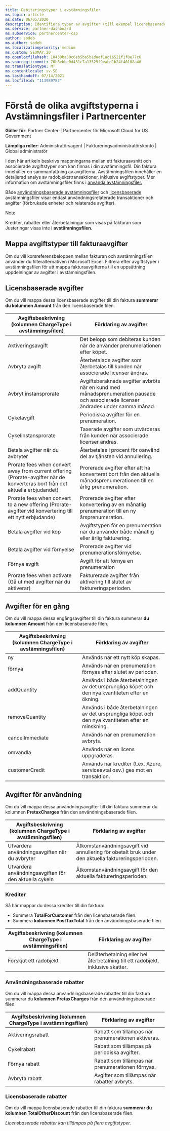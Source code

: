 ```yaml
---
title: Debiteringstyper i avstämningsfiler
ms.topic: article
ms.date: 06/05/2020
description: Identifiera typer av avgifter (till exempel licensbaserade, användningsbaserade och en-gång), krediter och rabatter i PartnerCenter-avstämningsfiler.
ms.service: partner-dashboard
ms.subservice: partnercenter-csp
author: sodeb
ms.author: sodeb
ms.localizationpriority: medium
ms.custom: SEOMAY.20
ms.openlocfilehash: 10438ba30c6eb5ba5b1daef1ad16521f1f8e77c6
ms.sourcegitcommit: 70b8ebbe0d431c7a13529f9eabd1b24f40108a46
ms.translationtype: MT
ms.contentlocale: sv-SE
ms.lasthandoff: 07/14/2021
ms.locfileid: "113989782"
---
```

# <a name="understand-the-different-charge-types-in-partner-center-reconciliation-files"></a>Förstå de olika avgiftstyperna i Avstämningsfiler i Partnercenter

**Gäller för**: Partner Center-| Partnercenter för Microsoft Cloud for US Government

**Lämpliga roller:** Administratörsagent | Faktureringsadministratörskonto | Global administratör

I den här artikeln beskrivs mappningarna mellan ett fakturaavsnitt och associerade avgiftstyper som kan finnas i din avstämningsfil. Din faktura innehåller en sammanfattning av avgifterna. Avstämningsfilen innehåller en detaljerad analys av radobjektstransaktioner, inklusive avgiftstyper. Mer information om avstämningsfiler finns i [använda avstämningsfiler.](use-the-reconciliation-files.md)

Både [användningsbaserade avstämningsfiler](usage-based-recon-files.md) och [licensbaserade](license-based-recon-files.md) avstämningsfiler visar endast användningsrelaterade transaktioner och avgifter (förbrukade enheter och relaterade avgifter).

> [!NOTE]
> Krediter, rabatter eller återbetalningar som visas på fakturan som Justeringar visas inte i **avstämningsfilen.**

## <a name="map-charge-types-to-invoice-charges"></a>Mappa avgiftstyper till fakturaavgifter

Om du vill korsreferensbeloppen mellan fakturan och avstämningsfilen använder du filteralternativen i Microsoft Excel. Filtrera efter avgiftstyper i avstämningsfilen för att mappa fakturaavgifterna till en uppsättning uppdelningar av avgifter i avstämningsfilen.

## <a name="license-based-charges"></a>Licensbaserade avgifter

Om du vill mappa dessa licensbaserade avgifter till din faktura **summerar du kolumnen Amount** från den licensbaserade filen.

| Avgiftsbeskrivning (kolumnen ChargeType i avstämningsfilen) | Förklaring av avgifter |
| ------------------------------------------------------------- | ------------------ |
| Aktiveringsavgift | Det belopp som debiteras kunden när de använder prenumerationen efter köpet. |
| Avbryta avgift | Återbetalade avgifter som återbetalas till kunden när associerade licenser ändras. |
| Avbryt instansprorate | Avgiftsberäknade avgifter avbröts när en kund med månadsprenumeration pausade och associerade licenser ändrades under samma månad. |
| Cykelavgift | Periodiska avgifter för en prenumeration. |
| Cykelinstansprorate | Taxerade avgifter som utvärderas från kunden när associerade licenser ändras. |
| Betala avgifter när du avbryter | Återbetalas i procent för oanvänd del av tjänsten vid annullering. |
| Prorate fees when convert away from current offering (Prorate-avgifter när de konverteras bort från det aktuella erbjudandet) | Prorerade avgifter efter att ha konverterat bort från den aktuella månadsprenumerationen till en årlig prenumeration. |
| Prorate fees when convert to a new offering (Prorate-avgifter vid konvertering till ett nytt erbjudande) | Prorerade avgifter efter konvertering av en månatlig prenumeration till en ny årsprenumeration. |
| Betala avgifter vid köp | Avgiftstypen för en prenumeration när du använder både månatlig eller årlig fakturering. |
| Betala avgifter vid förnyelse | Prorerade avgifter vid prenumerationsförnyelse. |
| Förnya avgift | Avgift för att förnya en prenumeration |
| Prorate fees when activate (Gå ut med avgifter när du aktiverar) | Fakturerade avgifter från aktivering till slutet av faktureringsperioden. |

## <a name="one-time-charges"></a>Avgifter för en gång

Om du vill mappa dessa engångsavgifter till din faktura summerar **du kolumnen Amount** från den licensbaserade filen.

| Avgiftsbeskrivning (kolumnen ChargeType i avstämningsfilen) | Förklaring av avgifter |
| ------------------------------------------------------------- | ------------------ |
| ny | Används när ett nytt köp skapas. |
| förnya | Används när en prenumeration förnyas efter slutet av perioden. |
| addQuantity | Används i både återbetalningen av det ursprungliga köpet och den nya kvantiteten efter en ökning. |
| removeQuantity | Används i både återbetalningen av det ursprungliga köpet och den nya kvantiteten efter en minskning. |
| cancelImmediate | Används när en prenumeration avbryts. |
| omvandla | Används när en licens uppgraderas. |
| customerCredit | Används när krediter (t.ex. Azure, serviceavtal osv.) ges mot en transaktion. |

## <a name="usage-charges"></a>Avgifter för användning

Om du vill mappa dessa användningsavgifter till din faktura summerar du kolumnen **PretaxCharges** från den användningsbaserade filen.

| Avgiftsbeskrivning (kolumnen ChargeType i avstämningsfilen) | Förklaring av avgifter |
| ------------------------------------------------------------- | ------------------ |
| Utvärdera användningsavgiften när du avbryter | Åtkomstanvändningsavgift vid annullering för obetalt bruk under den aktuella faktureringsperioden. |
| Utvärdera användningsavgiften för den aktuella cykeln | Åtkomstanvändningsavgift för den aktuella faktureringsperioden. |

### <a name="credits"></a>Krediter

Så här mappar du dessa krediter till din faktura:

- Summera **TotalForCustomer** från den licensbaserade filen.
- Summera **kolumnen PostTaxTotal** från den användningsbaserade filen.

| Avgiftsbeskrivning (kolumnen ChargeType i avstämningsfilen) | Förklaring av avgifter |
| ------------------------------------------------------------- | ------------------ |
| Förskjut ett radobjekt | Delåterbetalning eller hel återbetalning till ett radobjekt, inklusive skatter. |

### <a name="usage-based-discounts"></a>Användningsbaserade rabatter

Om du vill mappa dessa användningsbaserade rabatter till din faktura summerar du **kolumnen PretaxCharges** från den användningsbaserade filen.

| Avgiftsbeskrivning (kolumnen ChargeType i avstämningsfilen) | Förklaring av avgifter |
| ------------------------------------------------------------- | ------------------ |
| Aktiveringsrabatt | Rabatt som tillämpas när prenumerationen aktiveras. |
| Cykelrabatt | Rabatt som tillämpas på periodiska avgifter. |
| Förnya rabatt | Rabatt som tillämpas när prenumerationen förnyas. |
| Avbryta rabatt | Avgifter som tillämpas när rabatter avbryts. |

### <a name="license-based-discounts"></a>Licensbaserade rabatter

Om du vill mappa licensbaserade rabatter till din faktura **summerar du kolumnen TotalOtherDiscount** från den licensbaserade filen.

*Licensbaserade rabatter kan tillämpas på flera avgiftstyper.*
